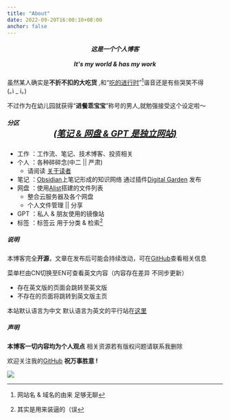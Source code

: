 ```yaml
---
title: "About"
date: 2022-09-20T16:00:10+08:00
anchor: false
---
```


<h5><center>这是一个个人博客 <br><br>It's my world & has my work</center></h5>

虽然某人确实是**不折不扣的大吃货** ,和“<u>吃的进行时</u>”[^1]谐音还是有些哭笑不得<span style="white-space: nowrap;">(｡ì _ í｡)</span><br>

不过作为在幼儿园就获得“**进餐乖宝宝**”称号的男人,就勉强接受这个设定啦～

##### 分区 <center ><span style="font-size:20px"><u>(笔记 & 网盘 & GPT 是独立网站)</u><span></center>
- 工作 ：工作流、笔记、技术博客、投资相关
- 个人 ：各种碎碎念(中二 || 严肃) 
	- 请阅读 [关于读者](https://liu.xyz/zh/useless/about-readers)
- 笔记 ：<a href="https://obsidian.md/" target="_blank">Obsidian</a>上笔记形成的知识网络 通过插件<a href="https://github.com/oleeskild/obsidian-digital-garden" target="_blank">Digital Garden</a> 发布
- 网盘 ：使用<a href="https://alist.nn.ci/" target="_blank">Alist</a>搭建的文件列表 
	- 整合云服务器及各个网盘
	- 个人文件管理 || 分享
- GPT ：私人 & 朋友使用的镜像站
- 标签 ：标签云 用于分类 & 检索[^2]

##### 说明
 本博客完全**开源**，文章在发布后可能会持续改动，可在<a href="https://github.com/AlexLiu2022/blog" target="_blank">GitHub</a>查看相关信息

菜单栏由CN切换至EN可查看英文内容（内容存在差异 不同步更新）
- 存在英文版的页面会跳转至英文版
- 不存在的页面将跳转到英文版主页

本站默认语言为中文 默认语言为英文的平行站在<a href="https://liu.xyz" target="_blank">这里</a>

##### 声明
**本博客一切内容均为个人观点** 相关资源若有版权问题请联系我删除 <br>

欢迎关注我的<a href="https://github.com/AlexLiu2022" target="_blank">GitHub</a> **祝万事胜意 !**

![](https://gcore.jsdelivr.net/gh/AlexLiu2022/resources/img/cloud.jpg)
[^1]: 网站名 & 域名[^3]的由来 足够无聊
[^2]: 其实是用来装逼的（误
[^3]: 博客强调work是为了迎合域名后缀 而用这个后缀是因为便宜（迫真

<style>
#main {
	padding-top: 88px;
}
.post-title {
	margin-top : 22px;
	font-size: 1.77em;
}
.post-body {
    margin-top: 0 !important;
}
</style>

<script>
let title = document.querySelector('h1.post-title.p-name');
title.remove();
</script>